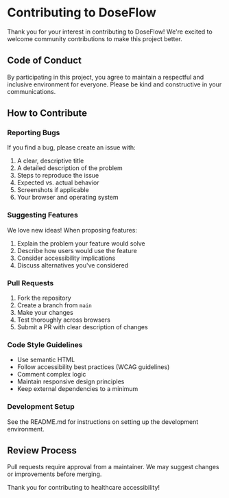 # Contributing to DoseFlow

Thank you for your interest in contributing to DoseFlow! We're excited to welcome community contributions to make this project better.

## Code of Conduct

By participating in this project, you agree to maintain a respectful and inclusive environment for everyone. Please be kind and constructive in your communications.

## How to Contribute

### Reporting Bugs

If you find a bug, please create an issue with:

1. A clear, descriptive title
2. A detailed description of the problem
3. Steps to reproduce the issue
4. Expected vs. actual behavior
5. Screenshots if applicable
6. Your browser and operating system

### Suggesting Features

We love new ideas! When proposing features:

1. Explain the problem your feature would solve
2. Describe how users would use the feature
3. Consider accessibility implications
4. Discuss alternatives you've considered

### Pull Requests

1. Fork the repository
2. Create a branch from `main`
3. Make your changes
4. Test thoroughly across browsers
5. Submit a PR with clear description of changes

### Code Style Guidelines

- Use semantic HTML
- Follow accessibility best practices (WCAG guidelines)
- Comment complex logic
- Maintain responsive design principles
- Keep external dependencies to a minimum

### Development Setup

See the README.md for instructions on setting up the development environment.

## Review Process

Pull requests require approval from a maintainer. We may suggest changes or improvements before merging.

Thank you for contributing to healthcare accessibility!
